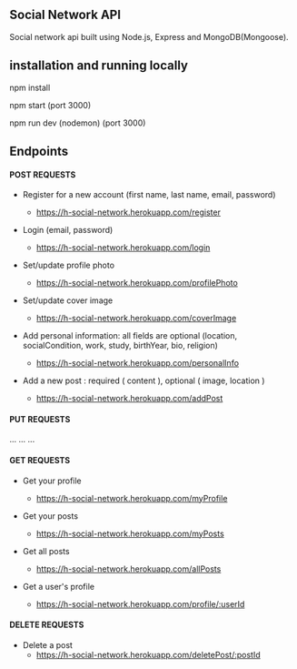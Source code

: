 <h2>Social Network API</h2>

Social network api built using Node.js, Express and MongoDB(Mongoose).

<h2>installation and running locally</h2>

npm install

npm start (port 3000)

npm run dev (nodemon) (port 3000)

<h2>Endpoints</h2>

<h4>POST REQUESTS</h4>

- Register for a new account (first name, last name, email, password)
  - https://h-social-network.herokuapp.com/register

- Login (email, password)
  - https://h-social-network.herokuapp.com/login

- Set/update profile photo
  - https://h-social-network.herokuapp.com/profilePhoto
 
- Set/update cover image
  - https://h-social-network.herokuapp.com/coverImage

- Add personal information: all fields are optional (location, socialCondition, work, study, birthYear, bio, religion)
  - https://h-social-network.herokuapp.com/personalInfo

- Add a new post : required ( content ), optional ( image, location )
  - https://h-social-network.herokuapp.com/addPost

<h4>PUT REQUESTS</h4>
...
...
...
<h4>GET REQUESTS</h4>

- Get your profile
  - https://h-social-network.herokuapp.com/myProfile

- Get your posts
  - https://h-social-network.herokuapp.com/myPosts

- Get all posts
  - https://h-social-network.herokuapp.com/allPosts

- Get a user's profile
  - https://h-social-network.herokuapp.com/profile/:userId

<h4>DELETE REQUESTS</h4>

- Delete a post
  - https://h-social-network.herokuapp.com/deletePost/:postId
